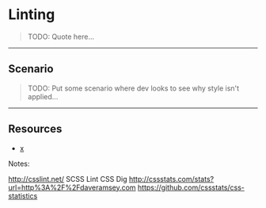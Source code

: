 # Linting
<!-- .slide: data-state="backEndBrian juniorJacob" -->

> TODO: Quote here...

------

## Scenario

> TODO: Put some scenario where dev looks to see why style isn't applied...

------

## Resources
<!-- .slide: data-state="backEndBrian juniorJacob midLevelMelissa" -->

* [x](#)

Notes:

http://csslint.net/
SCSS Lint
CSS Dig
http://cssstats.com/stats?url=http%3A%2F%2Fdaveramsey.com
https://github.com/cssstats/css-statistics
